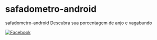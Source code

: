 # safadometro-android
safadometro-android
Descubra sua porcentagem de anjo e vagabundo

[![Facebook](https://github.frapsoft.com/social/facebook.png)](https://www.facebook.com/appsafadometro/)
